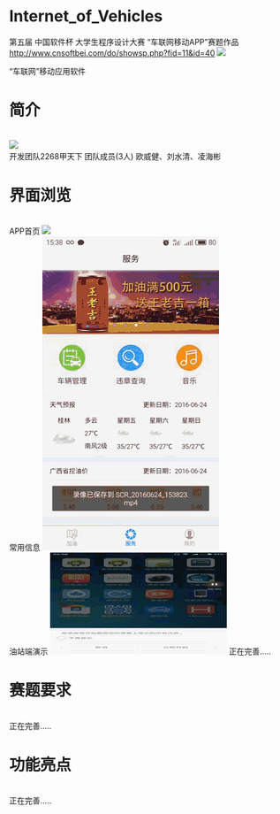 # Internet_of_Vehicles

第五届 中国软件杯 大学生程序设计大赛 “车联网移动APP”赛题作品 http://www.cnsoftbei.com/do/showsp.php?fid=11&id=40
<img src="https://github.com/kennyouyang/Internet_of_Vehicles/blob/master/show/newcnsoft_01_01_02_01.jpg">


“车联网”移动应用软件

<h1>简介</h1>
<br>
<img src="https://github.com/kennyouyang/Internet_of_Vehicles/blob/master/logo.png">
<br>
开发团队2268甲天下 团队成员(3人) 
欧威健、刘水清、凌海彬
<h1>界面浏览</h1>
<br>APP首页
<img src="https://github.com/kennyouyang/Internet_of_Vehicles/blob/gh-pages/show/%E9%99%84%E8%BF%91%E5%8A%A0%E6%B2%B9%E7%AB%992.gif">
<br>常用信息
 <img src="https://github.com/yan647/Internet_of_Vehicles/blob/master/show/%E5%B8%B8%E7%94%A8%E4%BF%A1%E6%81%AF.gif">
 <br>油站端演示
 <img src="https://github.com/yan647/Internet_of_Vehicles/blob/master/show/%E6%B2%B9%E7%AB%99%E7%AB%AF%E6%BC%94%E7%A4%BA.gif">
正在完善.....
<h1>赛题要求</h1>
 <br>
正在完善.....
<h1>功能亮点</h1>
 <br>
正在完善.....
